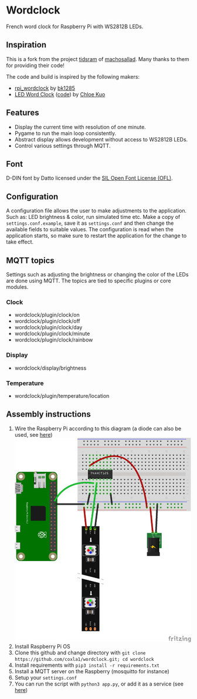 # Wordclock

French word clock for Raspberry Pi with WS2812B LEDs.

## Inspiration

This is a fork from the project [tidsram](https://github.com/machosallad/tidsram) of [machosallad](https://github.com/machosallad).
Many thanks to them for providing their code!

The code and build is inspired by the following makers:

- [rpi_wordclock](https://github.com/bk1285/rpi_wordclock) by [bk1285](https://github.com/bk1285)
- [LED Word Clock](https://www.youtube.com/watch?v=SXYwSN6mX_Q) ([code](https://github.com/ckuo23/wordclock)) by [Chloe Kuo](https://www.youtube.com/channel/UC0ybj4KuDQc_jOx1ONrlrfw)

## Features

- Display the current time with resolution of one minute.
- Pygame to run the main loop consistently.
- Abstract display allows development without access to WS2812B LEDs.
- Control various settings through MQTT.

## Font

D-DIN font by Datto licensed under the [SIL Open Font License (OFL)](https://scripts.sil.org/cms/scripts/page.php?site_id=nrsi&id=OFL).

## Configuration

A configuration file allows the user to make adjustments to the application. Such as: LED brightness & color, run simulated time etc.
Make a copy of `settings.conf.example`, save it as `settings.conf` and then change the available fields to suitable values.
The configuration is read when the application starts, so make sure to restart the application for the change to take effect.

## MQTT topics

Settings such as adjusting the brightness or changing the color of the LEDs are done using MQTT.
The topics are tied to specific plugins or core modules.

### Clock

- wordclock/plugin/clock/on
- wordclock/plugin/clock/off
- wordclock/plugin/clock/day
- wordclock/plugin/clock/minute
- wordclock/plugin/clock/rainbow

### Display

- wordclock/display/brightness

### Temperature

- wordclock/plugin/temperature/location

## Assembly instructions

1. Wire the Raspberry Pi according to this diagram (a diode can also be used, see [here](https://learn.adafruit.com/neopixels-on-raspberry-pi/raspberry-pi-wiring))
![](circuit_bb.png)
1. Install Raspberry Pi OS
1. Clone this github and change directory with `git clone https://github.com/coxla1/wordclock.git; cd wordclock`
1. Install requirements with `pip3 install -r requirements.txt`
1. Install a MQTT server on the Raspberry (mosquitto for instance)
1. Setup your `settings.conf`
1. You can run the script with `python3 app.py`, or add it as a service (see [here](https://gist.github.com/emxsys/a507f3cad928e66f6410e7ac28e2990f))